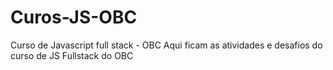 # Curos-JS-OBC
Curso de Javascript full stack - OBC
Aqui ficam as atividades e desafios do curso de JS Fullstack do OBC
